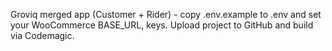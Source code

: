 Groviq merged app (Customer + Rider) - copy .env.example to .env and set your WooCommerce BASE_URL, keys. Upload project to GitHub and build via Codemagic.

